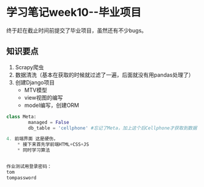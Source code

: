 # 学习笔记week10--毕业项目
终于赶在截止时间前提交了毕业项目，虽然还有不少bugs。


## 知识要点
1. Scrapy爬虫
2. 数据清洗（基本在获取的时候就过滤了一遍，后面就没有用pandas处理了）
3. 创建Django项目
    * MTV模型
    * view视图的编写
    * model编写，创建ORM
```python
class Meta:
        managed = False
        db_table = 'cellphone' #忘记了Meta，加上这个后Cellphone才获取到数据

4. 前端界面 这是硬伤，
    * 接下来首先学前端HTML+CSS+JS
    * 同时学习算法


作业测试用登录密码：
tom
tompassword
